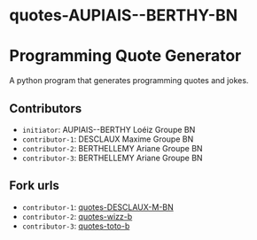 # quotes-AUPIAIS--BERTHY-BN

# Programming Quote Generator

A python program that generates programming quotes and jokes.

## Contributors
- `initiator`: AUPIAIS--BERTHY Loéiz Groupe BN
- `contributor-1`: DESCLAUX Maxime Groupe BN
- `contributor-2`: BERTHELLEMY Ariane Groupe BN
- `contributor-3`: BERTHELLEMY Ariane Groupe BN

## Fork urls
- `contributor-1`: [quotes-DESCLAUX-M-BN]([url-1](https://github.com/Maxime-Desclaux/quotes-DESCLAUX-BN.git))
- `contributor-2`: [quotes-wizz-b]([url-2](https://github.com/ArianeBerth/quotes-BERTHELLEMY-BN.git))
- `contributor-3`: [quotes-toto-b](url-3)
